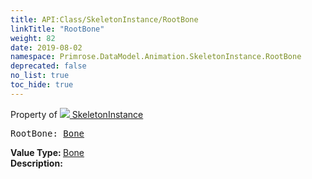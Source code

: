 ```yaml
---
title: API:Class/SkeletonInstance/RootBone
linkTitle: "RootBone"
weight: 82
date: 2019-08-02
namespace: Primrose.DataModel.Animation.SkeletonInstance.RootBone
deprecated: false
no_list: true
toc_hide: true
---
```

Property of <a href="/docs/api-reference/Class/SkeletonInstance"><img src="/icons/silk/bone.png"/>&nbsp;SkeletonInstance</a>
<pre class="method-declaration">
RootBone: <a class="type" href="/docs/api-reference/Class/Bone">Bone</a></pre>
<b>Value Type: </b>
<a class="type" href="/docs/api-reference/Class/Bone">Bone</a>
<br/>
<b>Description: </b>